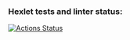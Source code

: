 ### Hexlet tests and linter status:
[![Actions Status](https://github.com/NNbaur/python-project-lvl3/workflows/hexlet-check/badge.svg)](https://github.com/NNbaur/python-project-lvl3/actions)